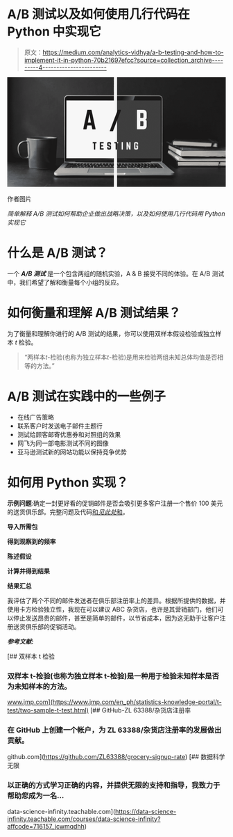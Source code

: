 # A/B 测试以及如何使用几行代码在 Python 中实现它

> 原文：<https://medium.com/analytics-vidhya/a-b-testing-and-how-to-implement-it-in-python-70b21697efcc?source=collection_archive---------4----------------------->

![](img/b7fbd71369f5a0e80756cd15365aa819.png)

作者图片

*简单解释 A/B 测试如何帮助企业做出战略决策，以及如何使用几行代码用 Python 实现它*

# 什么是 A/B 测试？

一个 ***A/B 测试*** 是一个包含两组的随机实验，A & B 接受不同的体验。在 A/B 测试中，我们希望了解和衡量每个小组的反应。

# 如何衡量和理解 A/B 测试结果？

为了衡量和理解你进行的 A/B 测试的结果，你可以使用双样本假设检验或独立样本 *t* 检验。

> “两样本*t*-检验(也称为独立样本*t*-检验)是用来检验两组未知总体均值是否相等的方法。”

# A/B 测试在实践中的一些例子

*   在线广告策略
*   联系客户时发送电子邮件主题行
*   测试给顾客邮寄优惠券和对照组的效果
*   网飞为同一部电影测试不同的图像
*   亚马逊测试新的网站功能以保持竞争优势

# 如何用 Python 实现？

**示例问题**:确定一封更好看的促销邮件是否会吸引更多客户注册一个售价 100 美元的送货俱乐部。完整问题及代码[和*见此处*和](https://github.com/ZL63388/grocery-signup-rate)。

**导入所需包**

**得到观察到的频率**

**陈述假设**

**计算并得到结果**

**结果汇总**

我评估了两个不同的邮件发送者在俱乐部注册率上的差异。根据所提供的数据，并使用卡方检验独立性，我现在可以建议 ABC 杂货店，也许是其营销部门，他们可以停止发送昂贵的邮件，甚至是简单的邮件，以节省成本，因为这无助于让客户注册送货俱乐部的促销活动。

***参考文献:***

[](https://www.jmp.com/en_ph/statistics-knowledge-portal/t-test/two-sample-t-test.html) [## 双样本 t 检验

### 双样本 t-检验(也称为独立样本 t-检验)是一种用于检验未知样本是否为未知样本的方法。

www.jmp.com](https://www.jmp.com/en_ph/statistics-knowledge-portal/t-test/two-sample-t-test.html) [](https://github.com/ZL63388/grocery-signup-rate) [## GitHub-ZL 63388/杂货店注册率

### 在 GitHub 上创建一个帐户，为 ZL 63388/杂货店注册率的发展做出贡献。

github.com](https://github.com/ZL63388/grocery-signup-rate) [](https://data-science-infinity.teachable.com/courses/data-science-infinity?affcode=716157_jcwmqdhh) [## 数据科学无限

### 以正确的方式学习正确的内容，并提供无限的支持和指导，我致力于帮助您成为一名…

data-science-infinity.teachable.com](https://data-science-infinity.teachable.com/courses/data-science-infinity?affcode=716157_jcwmqdhh)